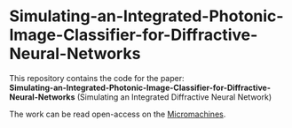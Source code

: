 # Simulating-an-Integrated-Photonic-Image-Classifier-for-Diffractive-Neural-Networks
This repository contains the code for the paper:  
**Simulating-an-Integrated-Photonic-Image-Classifier-for-Diffractive-Neural-Networks** (Simulating an Integrated Diffractive Neural Network)  
  
The work can be read open-access on the [Micromachines](https://doi.org/10.3390/mi15010050).  
